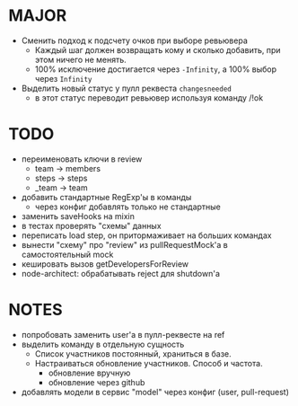 # MAJOR
* Сменить подход к подсчету очков при выборе ревьювера
  * Каждый шаг должен возвращать кому и сколько добавить, при этом ничего не менять.
  * 100% исключение достигается через `-Infinity`, а 100% выбор через `Infinity`
* Выделить новый статус у пулл реквеста `changesneeded`
  * в этот статус переводит ревьювер используя команду /!ok

# TODO
* переименовать ключи в review
  - team -> members
  - steps -> steps
  - _team -> team
* добавить стандартные RegExp'ы в команды
  * через конфиг добавлять только не стандартные
* заменить saveHooks на mixin
* в тестах проверять "схемы" данных
* переписать load step, он притормаживает на больших командах
* вынести "схему" про "review" из pullRequestMock'a в самостоятельный mock
* кешировать вызов getDevelopersForReview
* node-architect: обрабатывать reject для shutdown'a

# NOTES
* попробовать заменить user'a в пулл-реквесте на ref
* выделить команду в отдельную сущность
  - Список участников постоянный, храниться в базе.
  - Настраиваться  обновление участников. Способ и частота.
    * обновление вручную
    * обновление через github
* добавлять модели в сервис "model" через конфиг (user, pull-request)
